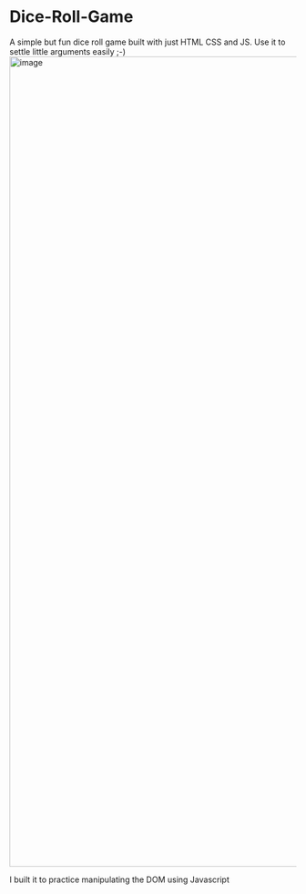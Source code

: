 # Dice-Roll-Game
A simple but fun dice roll game built with just HTML CSS and JS. Use it to settle little arguments easily ;-)
<img width="1424" alt="image" src="https://github.com/ChrisRoland/Dice-Roll-Game/assets/90664329/58faaf24-32d7-45c4-8c56-d2b21e47bc2b">

I built it to practice manipulating the DOM using Javascript
